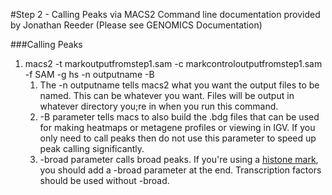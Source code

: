 #Step 2 - Calling Peaks via MACS2
Command line documentation provided by Jonathan Reeder (Please see GENOMICS Documentation)

###Calling Peaks
1. macs2 -t markoutputfromstep1.sam -c markcontroloutputfromstep1.sam -f SAM -g hs -n outputname -B
    1. The -n outputname tells macs2 what you want the output files to be named. This can be whatever you want. Files will be output in whatever directory you;re in when you run this command.
    2. -B parameter tells macs to also build the .bdg files that can be used for making heatmaps or metagene profiles or viewing in IGV. If you only need to call peaks then do not use this parameter to speed up peak calling significantly.
    3. -broad parameter calls broad peaks. If you're using a [histone mark](http://www.nature.com/scitable/definition/histone-histones-57), you should add a -broad parameter at the end. Transcription factors should be used without -broad.
